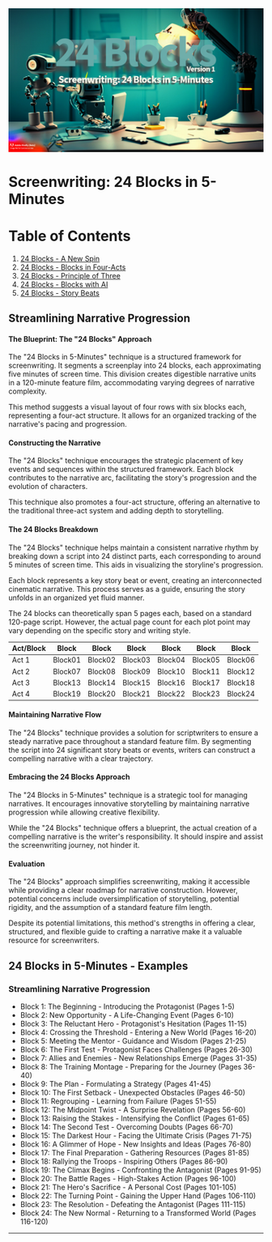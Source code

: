 <td><a href="https://twitter.com/BryanHarrisTech/status/1674174661343543297?s=20" target="_blank"><img src="../Images/ScreenwritingBlocks.png" alt="Image1" width="1200"/></a></td>

# Screenwriting: 24 Blocks in 5-Minutes 

# Table of Contents

1. [24 Blocks - A New Spin](https://github.com/BryanHarrisScripts/AI-ScreenCraft-Hub/blob/main/24%20Blocks/24%20Blocks%20-%20A%20New%20Spin.md)
2. [24 Blocks - Blocks in Four-Acts](https://github.com/BryanHarrisScripts/AI-ScreenCraft-Hub/blob/main/24%20Blocks/24%20Blocks%20-%20Blocks%20in%20Four-Acts.md)
3. [24 Blocks - Principle of Three](https://github.com/BryanHarrisScripts/AI-ScreenCraft-Hub/blob/main/24%20Blocks/24%20Blocks%20-%20Principle%20of%20Three.md)
4. [24 Blocks - Blocks with AI](https://github.com/BryanHarrisScripts/AI-ScreenCraft-Hub/blob/main/24%20Blocks/24%20Blocks%20-%20Blocks%20with%20AI.md)
5. [24 Blocks - Story Beats](https://github.com/BryanHarrisScripts/AI-ScreenCraft-Hub/blob/main/24%20Blocks/24%20Blocks%20-%20Story%20Beats.md)

## Streamlining Narrative Progression

#### The Blueprint: The "24 Blocks" Approach

The "24 Blocks in 5-Minutes" technique is a structured framework for screenwriting. It segments a screenplay into 24 blocks, each approximating five minutes of screen time. This division creates digestible narrative units in a 120-minute feature film, accommodating varying degrees of narrative complexity.

This method suggests a visual layout of four rows with six blocks each, representing a four-act structure. It allows for an organized tracking of the narrative's pacing and progression.

#### Constructing the Narrative

The "24 Blocks" technique encourages the strategic placement of key events and sequences within the structured framework. Each block contributes to the narrative arc, facilitating the story's progression and the evolution of characters.

This technique also promotes a four-act structure, offering an alternative to the traditional three-act system and adding depth to storytelling.

#### The 24 Blocks Breakdown

The "24 Blocks" technique helps maintain a consistent narrative rhythm by breaking down a script into 24 distinct parts, each corresponding to around 5 minutes of screen time. This aids in visualizing the storyline's progression.

Each block represents a key story beat or event, creating an interconnected cinematic narrative. This process serves as a guide, ensuring the story unfolds in an organized yet fluid manner.

The 24 blocks can theoretically span 5 pages each, based on a standard 120-page script. However, the actual page count for each plot point may vary depending on the specific story and writing style.

Act/Block | Block | Block | Block | Block | Block | Block
--- | --- | --- | --- | --- | --- | ---
Act 1 | Block01 | Block02 | Block03 | Block04 | Block05 | Block06
Act 2 | Block07 | Block08 | Block09 | Block10 | Block11 | Block12
Act 3 | Block13 | Block14 | Block15 | Block16 | Block17 | Block18
Act 4 | Block19 | Block20 | Block21 | Block22 | Block23 | Block24

#### Maintaining Narrative Flow

The "24 Blocks" technique provides a solution for scriptwriters to ensure a steady narrative pace throughout a standard feature film. By segmenting the script into 24 significant story beats or events, writers can construct a compelling narrative with a clear trajectory. 

#### Embracing the 24 Blocks Approach

The "24 Blocks in 5-Minutes" technique is a strategic tool for managing narratives. It encourages innovative storytelling by maintaining narrative progression while allowing creative flexibility.

While the "24 Blocks" technique offers a blueprint, the actual creation of a compelling narrative is the writer's responsibility. It should inspire and assist the screenwriting journey, not hinder it.

#### Evaluation

The "24 Blocks" approach simplifies screenwriting, making it accessible while providing a clear roadmap for narrative construction. However, potential concerns include oversimplification of storytelling, potential rigidity, and the assumption of a standard feature film length. 

Despite its potential limitations, this method's strengths in offering a clear, structured, and flexible guide to crafting a narrative make it a valuable resource for screenwriters.

## 24 Blocks in 5-Minutes - Examples

### Streamlining Narrative Progression 

- Block 1: The Beginning - Introducing the Protagonist (Pages 1-5)
- Block 2: New Opportunity - A Life-Changing Event (Pages 6-10)
- Block 3: The Reluctant Hero - Protagonist's Hesitation (Pages 11-15)
- Block 4: Crossing the Threshold - Entering a New World (Pages 16-20)
- Block 5: Meeting the Mentor - Guidance and Wisdom (Pages 21-25)
- Block 6: The First Test - Protagonist Faces Challenges (Pages 26-30)
- Block 7: Allies and Enemies - New Relationships Emerge (Pages 31-35)
- Block 8: The Training Montage - Preparing for the Journey (Pages 36-40)
- Block 9: The Plan - Formulating a Strategy (Pages 41-45)
- Block 10: The First Setback - Unexpected Obstacles (Pages 46-50)
- Block 11: Regrouping - Learning from Failure (Pages 51-55)
- Block 12: The Midpoint Twist - A Surprise Revelation (Pages 56-60)
- Block 13: Raising the Stakes - Intensifying the Conflict (Pages 61-65)
- Block 14: The Second Test - Overcoming Doubts (Pages 66-70)
- Block 15: The Darkest Hour - Facing the Ultimate Crisis (Pages 71-75)
- Block 16: A Glimmer of Hope - New Insights and Ideas (Pages 76-80)
- Block 17: The Final Preparation - Gathering Resources (Pages 81-85)
- Block 18: Rallying the Troops - Inspiring Others (Pages 86-90)
- Block 19: The Climax Begins - Confronting the Antagonist (Pages 91-95)
- Block 20: The Battle Rages - High-Stakes Action (Pages 96-100)
- Block 21: The Hero's Sacrifice - A Personal Cost (Pages 101-105)
- Block 22: The Turning Point - Gaining the Upper Hand (Pages 106-110)
- Block 23: The Resolution - Defeating the Antagonist (Pages 111-115)
- Block 24: The New Normal - Returning to a Transformed World (Pages 116-120)

---
